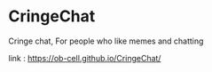 # CringeChat
Cringe chat, For people who like memes and chatting 

link : https://ob-cell.github.io/CringeChat/
